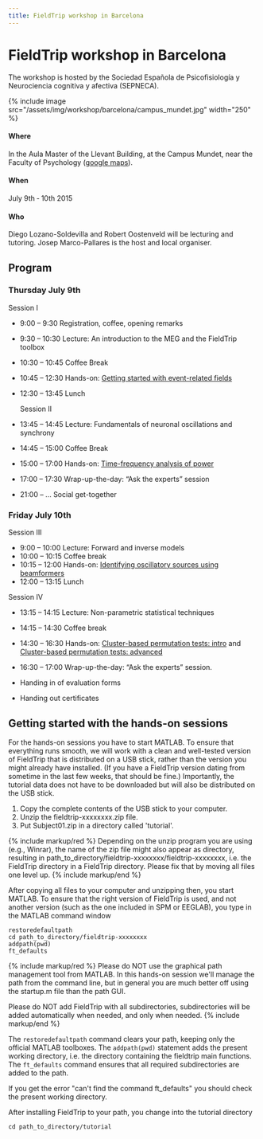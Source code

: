 ```yaml
---
title: FieldTrip workshop in Barcelona
---
```


# FieldTrip workshop in Barcelona

The workshop is hosted by the Sociedad Española de Psicofisiología y Neurociencia cognitiva y afectiva (SEPNECA).

{% include image src="/assets/img/workshop/barcelona/campus_mundet.jpg" width="250" %}

#### Where

In the Aula Master of the Llevant Building, at the Campus Mundet, near the Faculty of Psychology ([google maps](https://www.google.nl/maps/place/Edifici+Llevant,+08035+Barcelona,+Spanje/@41.4386094,2.1445684,18z/data=!3m1!4b1!4m5!1m2!2m1!1scampus+in+de+buurt+van+Mundet,+Barcelona,+Spanje!3m1!1s0x12a497e1d3cabe79/0x4383b1771095ab74)).

#### When

July 9th ­‐ 10th 2015

#### Who

Diego Lozano-Soldevilla and Robert Oostenveld will be lecturing and tutoring. Josep Marco-Pallares is the host and local organiser.

## Program

### Thursday July 9th

Session I

- 9:00 – 9:30 Registration, coffee, opening remarks
- 9:30 – 10:30 Lecture: An introduction to the MEG and the FieldTrip toolbox
- 10:30 – 10:45 Coffee Break
- 10:45 – 12:30 Hands-on: [Getting started with event-related fields](/tutorial/eventrelatedaveraging)

- 12:30 – 13:45 Lunch

  Session II

- 13:45 – 14:45 Lecture: Fundamentals of neuronal oscillations and synchrony
- 14:45 – 15:00 Coffee Break
- 15:00 – 17:00 Hands-on: [Time-frequency analysis of power](/tutorial/timefrequencyanalysis)
- 17:00 – 17:30 Wrap-up-the-day: “Ask the experts” session

- 21:00 – ... Social get-together

### Friday July 10th

Session III

- 9:00 – 10:00 Lecture: Forward and inverse models
- 10:00 – 10:15 Coffee break
- 10:15 – 12:00 Hands-on: [Identifying oscillatory sources using beamformers](/tutorial/beamformer)
- 12:00 – 13:15 Lunch

Session IV

- 13:15 – 14:15 Lecture: Non-parametric statistical techniques
- 14:15 – 14:30 Coffee break
- 14:30 – 16:30 Hands-on: [Cluster-based permutation tests: intro](/tutorial/cluster_permutation_timelock) and [Cluster-based permutation tests: advanced](/tutorial/cluster_permutation_freq)
- 16:30 – 17:00 Wrap-up-the-day: “Ask the experts” session.

- Handing in of evaluation forms
- Handing out certificates

## Getting started with the hands-on sessions

For the hands-on sessions you have to start MATLAB. To ensure that everything runs smooth, we will work with a clean and well-tested version of FieldTrip that is distributed on a USB stick, rather than the version you might already have installed. (If you have a FieldTrip version dating from sometime in the last few weeks, that should be fine.) Importantly, the tutorial data does not have to be downloaded but will also be distributed on the USB stick.

1.  Copy the complete contents of the USB stick to your computer.
2.  Unzip the fieldtrip-xxxxxxxx.zip file.
3.  Put Subject01.zip in a directory called 'tutorial'.

{% include markup/red %}
Depending on the unzip program you are using (e.g., Winrar), the name of the zip file might also appear as directory, resulting in path_to_directory/fieldtrip-xxxxxxxx/fieldtrip-xxxxxxxx, i.e. the FieldTrip directory in a FieldTrip directory. Please fix that by moving all files one level up.
{% include markup/end %}

After copying all files to your computer and unzipping then, you start MATLAB. To ensure that the right version of FieldTrip is used, and not another version (such as the one included in SPM or EEGLAB), you type in the MATLAB command window

    restoredefaultpath
    cd path_to_directory/fieldtrip-xxxxxxxx
    addpath(pwd)
    ft_defaults

{% include markup/red %}
Please do NOT use the graphical path management tool from MATLAB. In this hands-on session we'll manage the path from the command line, but in general you are much better off using the startup.m file than the path GUI.

Please do NOT add FieldTrip with all subdirectories, subdirectories will be added automatically when needed, and only when needed.
{% include markup/end %}

The `restoredefaultpath` command clears your path, keeping only the
official MATLAB toolboxes. The `addpath(pwd)` statement adds the
present working directory, i.e. the directory containing the fieldtrip
main functions. The `ft_defaults` command ensures that all required
subdirectories are added to the path.

If you get the error "can't find the command ft_defaults" you should check the present working directory.

After installing FieldTrip to your path, you change into the tutorial directory

    cd path_to_directory/tutorial
